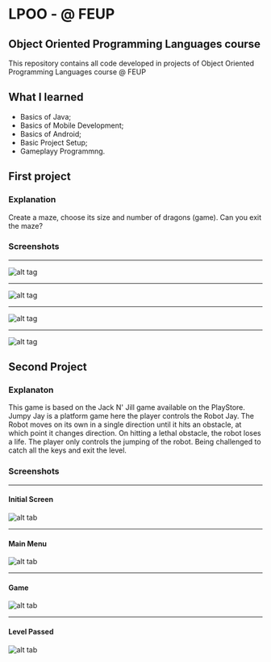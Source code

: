 # LPOO - @ FEUP
## Object Oriented Programming Languages course

This repository contains all code developed in projects of Object Oriented Programming Languages course @ FEUP

## What I learned

 * Basics of Java;
 * Basics of Mobile Development;
 * Basics of Android;
 * Basic Project Setup;
 * Gameplayy Programmng.

## First project

### Explanation

Create a maze, choose its size and number of dragons (game).
Can you exit the maze?

### Screenshots
***

![alt tag](http://i.imgur.com/QgLUB6x.png)

***

![alt tag](http://i.imgur.com/9hygNpp.png)

***

![alt tag](http://i.imgur.com/opcmrD9.png)

***

![alt tag](http://i.imgur.com/C4tSzZZ.png)

## Second Project

### Explanaton

This game is based on the Jack N' Jill game available on the PlayStore.
Jumpy Jay is a platform game here the player controls the Robot Jay.
The Robot moves on its own in a single direction until it hits an obstacle, at which point it changes direction. On hitting a lethal obstacle, the robot loses a life.
The player only controls the jumping of the robot. Being challenged to catch all the keys and exit the level.

### Screenshots
***

#### Initial Screen

![alt tab](http://i.imgur.com/9l32Jhe.png)

***

#### Main Menu

![alt tab](http://i.imgur.com/b4MbVLf.png)

***

#### Game

![alt tab](http://i.imgur.com/1MgRkp0.png)

***

#### Level Passed

![alt tab](http://i.imgur.com/NNweCZI.png)

